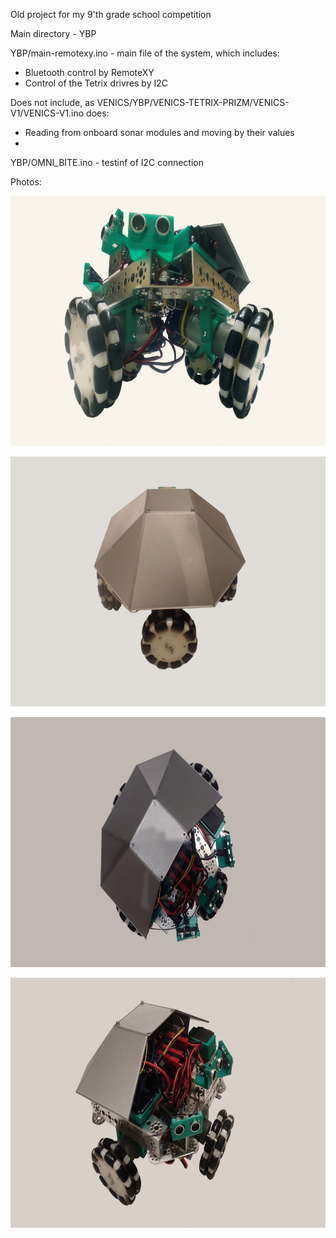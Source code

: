 Old project for my 9'th grade school competition

Main directory - YBP

YBP/main-remotexy.ino - main file of the system, which includes:
- Bluetooth control by RemoteXY
- Control of the Tetrix drivres by I2C

Does not include, as VENICS/YBP/VENICS-TETRIX-PRIZM/VENICS-V1/VENICS-V1.ino does:
- Reading from onboard sonar modules and moving by their values
- 
YBP/OMNI_BITE.ino - testinf of I2C connection

Photos:
<p align="center"><img src="photos/venics-1.jpg" height="400" alt="" /></p>
<p align="center"><img src="photos/venics-2.jpg" height="400" alt="" /></p>
<p align="center"><img src="photos/venics-3.jpg" height="400" alt="" /></p>
<p align="center"><img src="photos/venics-4.jpg" height="400" alt="" /></p>

